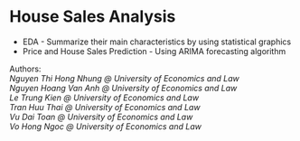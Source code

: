 # House Sales Analysis 

* EDA - Summarize their main characteristics by using statistical graphics
* Price and House Sales Prediction - Using ARIMA forecasting algorithm

Authors: <br/>
<i>Nguyen Thi Hong Nhung @ University of Economics and Law <br/>
Nguyen Hoang Van Anh @ University of Economics and Law <br/>
Le Trung Kien @ University of Economics and Law <br/>
Tran Huu Thai @ University of Economics and Law <br/>
Vu Dai Toan @ University of Economics and Law <br/>
Vo Hong Ngoc @ University of Economics and Law <br/>
  </i>

